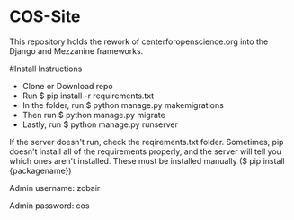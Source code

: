 # COS-Site

This repository holds the rework of centerforopenscience.org into the Django and Mezzanine frameworks.


#Install Instructions

  - Clone or Download repo
  - Run $ pip install -r requirements.txt
  - In the folder, run $ python manage.py makemigrations
  - Then run $ python manage.py migrate
  - Lastly, run $ python manage.py runserver

If the server doesn't run, check the reqirements.txt folder. Sometimes, pip doesn't install all of the requirements properly, and the server will tell you which ones aren't installed. These must be installed manually ($ pip install {packagename})

Admin username: zobair

Admin password: cos
